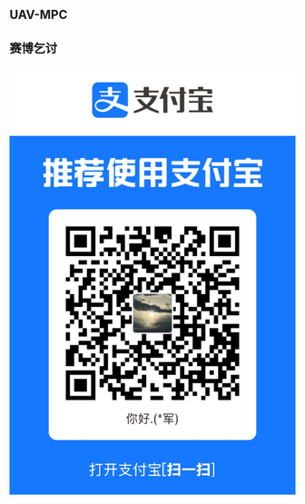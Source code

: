 ## UAV-MPC
## 赛博乞讨
![image](https://github.com/Emaker-uav/Emaker-uav/blob/main/%E8%B5%9B%E5%8D%9A%E4%B9%9E%E8%AE%A8.png)

